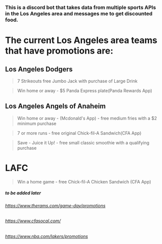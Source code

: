 ### This is a discord bot that takes data from multiple sports APIs in the Los Angeles area and messages me to get discounted food.

# The current Los Angeles area teams that have promotions are:

## Los Angeles Dodgers

> 7 Strikeouts free Jumbo Jack with purchase of Large Drink 

> Win home or away - $5 Panda Express plate(Panda Rewards App)

## Los Angeles Angels of Anaheim

> Win home or away - (Mcdonald's App) - free medium fries with a $2 minimum purchase

> 7 or more runs - free original Chick-fil-A Sandwich(CFA App)

> Save - Juice it Up! - free small classic smoothie with a qualifying purchase

# LAFC
> Win a home game - free Chick-fil-A Chicken Sandwich (CFA App)

##### to be added later
###### https://www.therams.com/game-day/promotions
###### https://www.cfasocal.com/
###### https://www.nba.com/lakers/promotions